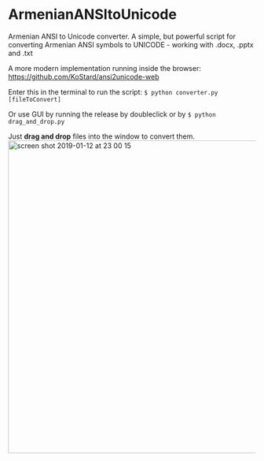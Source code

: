 # ArmenianANSItoUnicode
Armenian ANSI to Unicode converter.
A simple, but powerful script for converting Armenian ANSI symbols to UNICODE - working with .docx, .pptx and .txt

A more modern implementation running inside the browser: https://github.com/KoStard/ansi2unicode-web

Enter this in the terminal to run the script: `$ python converter.py [fileToConvert]`

Or use GUI by running the release by doubleclick or by `$ python drag_and_drop.py`

Just **drag and drop** files into the window to convert them.
<img width="635" alt="screen shot 2019-01-12 at 23 00 15" src="https://user-images.githubusercontent.com/30292877/51077294-f1a0fb80-16bd-11e9-9e5f-9e27ba82a3eb.png">
